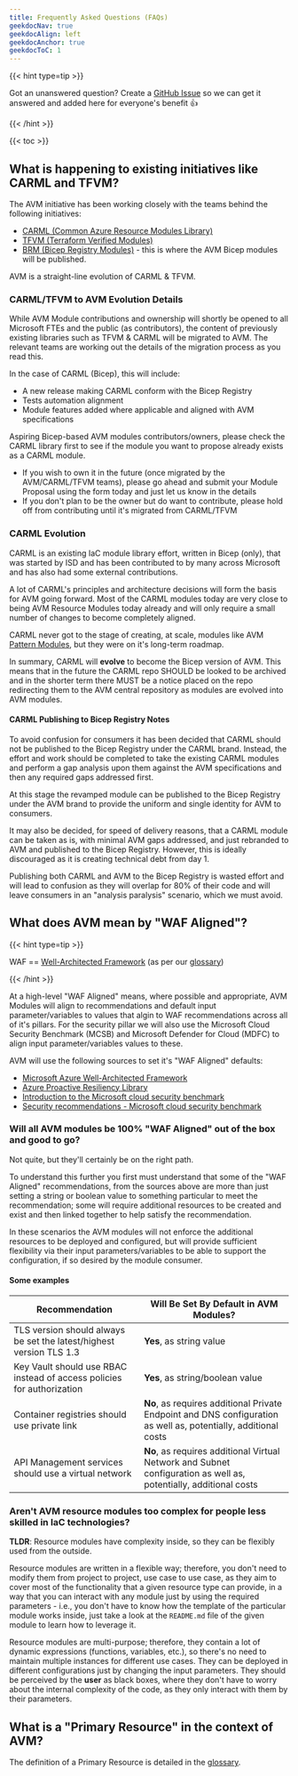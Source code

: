 ```yaml
---
title: Frequently Asked Questions (FAQs)
geekdocNav: true
geekdocAlign: left
geekdocAnchor: true
geekdocToC: 1
---
```


{{< hint type=tip >}}

Got an unanswered question? Create a [GitHub Issue](https://github.com/Azure/Azure-Verified-Modules/issues) so we can get it answered and added here for everyone's benefit 👍

{{< /hint >}}

{{< toc >}}

## What is happening to existing initiatives like CARML and TFVM?

The AVM initiative has been working closely with the teams behind the following initiatives:

- [CARML (Common Azure Resource Modules Library)](https://github.com/Azure/ResourceModules)
- [TFVM (Terraform Verified Modules)](https://github.com/Azure/terraform-azure-modules)
- [BRM (Bicep Registry Modules)](https://github.com/Azure/bicep-registry-modules) - this is where the AVM Bicep modules will be published.

AVM is a straight-line evolution of CARML & TFVM.

### CARML/TFVM to AVM Evolution Details

While AVM Module contributions and ownership will shortly be opened to all Microsoft FTEs and the public (as contributors), the content of previously existing libraries such as TFVM & CARML will be migrated to AVM. The relevant teams are working out the details of the migration process as you read this.

In the case of CARML (Bicep), this will include:

- A new release making CARML conform with the Bicep Registry
- Tests automation alignment
- Module features added where applicable and aligned with AVM specifications

Aspiring Bicep-based AVM modules contributors/owners, please check the CARML library first to see if the module you want to propose already exists as a CARML module.

- If you wish to own it in the future (once migrated by the AVM/CARML/TFVM teams), please go ahead and submit your Module Proposal using the form today and just let us know in the details
- If you don't plan to be the owner but do want to contribute, please hold off from contributing until it's migrated from CARML/TFVM

### CARML Evolution

CARML is an existing IaC module library effort, written in Bicep (only), that was started by ISD and has been contributed to by many across Microsoft and has also had some external contributions.

A lot of CARML's principles and architecture decisions will form the basis for AVM going forward. Most of the CARML modules today are very close to being AVM Resource Modules today already and will only require a small number of changes to become completely aligned.

CARML never got to the stage of creating, at scale, modules like AVM [Pattern Modules](/Azure-Verified-Modules/specs/shared/module-classifications), but they were on it's long-term roadmap.

In summary, CARML will **evolve** to become the Bicep version of AVM. This means that in the future the CARML repo SHOULD be looked to be archived and in the shorter term there MUST be a notice placed on the repo redirecting them to the AVM central repository as modules are evolved into AVM modules.

#### CARML Publishing to Bicep Registry Notes

To avoid confusion for consumers it has been decided that CARML should not be published to the Bicep Registry under the CARML brand. Instead, the effort and work should be completed to take the existing CARML modules and perform a gap analysis upon them against the AVM specifications and then any required gaps addressed first.

At this stage the revamped module can be published to the Bicep Registry under the AVM brand to provide the uniform and single identity for AVM to consumers.

It may also be decided, for speed of delivery reasons, that a CARML module can be taken as is, with minimal AVM gaps addressed, and just rebranded to AVM and published to the Bicep Registry. However, this is ideally discouraged as it is creating technical debt from day 1.

Publishing both CARML and AVM to the Bicep Registry is wasted effort and will lead to confusion as they will overlap for 80% of their code and will leave consumers in an "analysis paralysis" scenario, which we must avoid.

## What does AVM mean by "WAF Aligned"?

{{< hint type=tip >}}

WAF == [Well-Architected Framework](https://learn.microsoft.com/azure/well-architected/) (as per our [glossary](/Azure-Verified-Modules/glossary/))

{{< /hint >}}

At a high-level "WAF Aligned" means, where possible and appropriate, AVM Modules will align to recommendations and default input parameter/variables to values that algin to WAF recommendations across all of it's pillars. For the security pillar we will also use the Microsoft Cloud Security Benchmark (MCSB) and Microsoft Defender for Cloud (MDFC) to align input parameter/variables values to these.

AVM will use the following sources to set it's "WAF Aligned" defaults:

- [Microsoft Azure Well-Architected Framework](https://learn.microsoft.com/azure/well-architected/)
- [Azure Proactive Resiliency Library](https://azure.github.io/Azure-Proactive-Resiliency-Library/)
- [Introduction to the Microsoft cloud security benchmark](https://learn.microsoft.com/security/benchmark/azure/introduction)
- [Security recommendations - Microsoft cloud security benchmark](https://learn.microsoft.com/azure/defender-for-cloud/recommendations-reference)

### Will all AVM modules be 100% "WAF Aligned" out of the box and good to go?

Not quite, but they'll certainly be on the right path.

To understand this further you first must understand that some of the "WAF Aligned" recommendations, from the sources above are more than just setting a string or boolean value to something particular to meet the recommendation; some will require additional resources to be created and exist and then linked together to help satisfy the recommendation.

In these scenarios the AVM modules will not enforce the additional resources to be deployed and configured, but will provide sufficient flexibility via their input parameters/variables to be able to support the configuration, if so desired by the module consumer.

#### Some examples

| Recommendation                                                         | Will Be Set By Default in AVM Modules?                                                                            |
| ---------------------------------------------------------------------- | ----------------------------------------------------------------------------------------------------------------- |
| TLS version should always be set the latest/highest version TLS 1.3    | **Yes**, as string value                                                                                          |
| Key Vault should use RBAC instead of access policies for authorization | **Yes**, as string/boolean value                                                                                  |
| Container registries should use private link                           | **No**, as requires additional Private Endpoint and DNS configuration as well as, potentially, additional costs   |
| API Management services should use a virtual network                   | **No**, as requires additional Virtual Network and Subnet configuration as well as, potentially, additional costs |

### Aren't AVM resource modules too complex for people less skilled in IaC technologies?

 **TLDR**: Resource modules have complexity inside, so they can be flexibly used from the outside.

Resource modules are written in a flexible way; therefore, you don't need to modify them from project to project, use case to use case, as they aim to cover most of the functionality that a given resource type can provide, in a way that you can interact with any module just by using the required parameters - i.e., you don't have to know how the template of the particular module works inside, just take a look at the `README.md` file of the given module to learn how to leverage it.

Resource modules are multi-purpose; therefore, they contain a lot of dynamic expressions (functions, variables, etc.), so there's no need to maintain multiple instances for different use cases. They can be deployed in different configurations just by changing the input parameters. They should be perceived by the **user** as black boxes, where they don't have to worry about the internal complexity of the code, as they only interact with them by their parameters.

## What is a "Primary Resource" in the context of AVM?

The definition of a Primary Resource is detailed in the [glossary](/Azure-Verified-Modules/glossary/).
